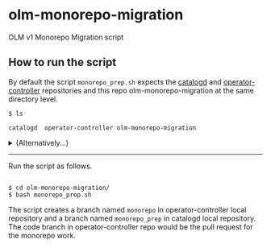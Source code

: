 # olm-monorepo-migration
OLM v1 Monorepo Migration script

## How to run the script

By default the script `monorepo_prep.sh` expects the [catalogd](https://github.com/operator-framework/catalogd) and [operator-controller](https://github.com/operator-framework/operator-controller) repositories and this repo olm-monorepo-migration at the same directory level.

```
$ ls

catalogd  operator-controller olm-monorepo-migration

```

<details>
<summary>(Alternatively...)</summary>
You may want to nail down these repositories top level directories explicitly.<br>
You may do so by setting environment variables:
<p>
**CATALOGD_REPO_TLD**="../catalogd"<br>
**OPERATOR_CONTROLLER_REPO_TLD**="../operator-controller"<br>
<p>
(the assignments in this example, above, are equivalent to the default behavior initially described and thus the same positional expectations)
</details>
<hr>

Run the script as follows.

```

$ cd olm-monorepo-migration/
$ bash monorepo_prep.sh

```
The script creates a branch named `monorepo` in operator-controller local repository and a branch named `monorepo_prep` in catalogd local repository. The code branch in operator-controller repo would be the pull request for the monorepo work.
